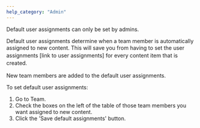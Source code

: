 ```yaml
---
help_category: "Admin"
---
```


Default user assignments can only be set by admins.

Default user assignments determine when a team member is automatically
assigned to new content.<span style="line-height: 1.42857143;" /> <span
style="line-height: 1.42857143;">This will save you from having to set
the user assignments \[link to user assignments\] for every content item
that is created.

New team members are added to the default user assignments.<span
style="line-height: 1.42857143;">  


To set default user assignments:



1.  Go to Team.
2.  Check the boxes on the left
    of the table of those team members you want assigned to new
    content.
3.  Click the \'Save default
    assignments\' button.



